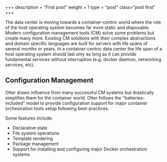 +++
description = "First post"
weight = 1
type = "post"
class="post first"
+++

The data center is moving towards a container-centric world where the role of the host operating system becomes far 
more static and disposable. Modern configuration management tools (CM) solve some problems but create many more. 
Existing CM solutions with their complex abstractions and domain specific languages are built for servers with life 
spans of several months or years. In a container-centric data center the life span of a host operating system should 
last only as long as it can provide fundamental services without interruption (e.g. docker daemon, networking services, etc).

## Configuration Management
Otter draws influence from many successful CM systems but drastically simplifies them for the container world. 
Otter follows the "batteries-included" model to provide configuration support for major container orchestration 
tools setup following best-practices.

Some features include:

* Declarative state
* File system operations
* Template rendering
* Package management
* Support for installing and configuring major Docker orchestration systems
